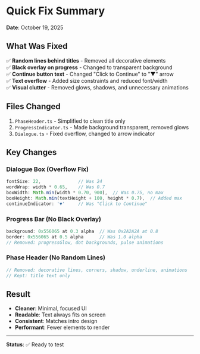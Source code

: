 # Quick Fix Summary

**Date**: October 19, 2025

## What Was Fixed

✅ **Random lines behind titles** - Removed all decorative elements  
✅ **Black overlay on progress** - Changed to transparent background  
✅ **Continue button text** - Changed "Click to Continue" to "▼" arrow  
✅ **Text overflow** - Added size constraints and reduced font/width  
✅ **Visual clutter** - Removed glows, shadows, and unnecessary animations

## Files Changed

1. `PhaseHeader.ts` - Simplified to clean title only
2. `ProgressIndicator.ts` - Made background transparent, removed glows
3. `Dialogue.ts` - Fixed overflow, changed to arrow indicator

## Key Changes

### Dialogue Box (Overflow Fix)
```typescript
fontSize: 22,              // Was 24
wordWrap: width * 0.65,    // Was 0.7
boxWidth: Math.min(width * 0.70, 900),  // Was 0.75, no max
boxHeight: Math.min(textHeight + 100, height * 0.7),  // Added max
continueIndicator: '▼'     // Was "Click to Continue"
```

### Progress Bar (No Black Overlay)
```typescript
background: 0x556065 at 0.3 alpha  // Was 0x2A2A2A at 0.8
border: 0x556065 at 0.5 alpha      // Was 1.0 alpha
// Removed: progressGlow, dot backgrounds, pulse animations
```

### Phase Header (No Random Lines)
```typescript
// Removed: decorative lines, corners, shadow, underline, animations
// Kept: title text only
```

## Result

- **Cleaner**: Minimal, focused UI
- **Readable**: Text always fits on screen
- **Consistent**: Matches intro design
- **Performant**: Fewer elements to render

---

**Status**: ✅ Ready to test
